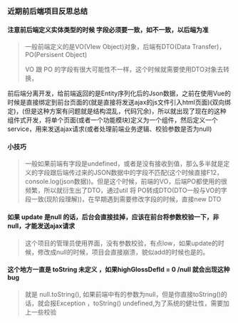### 近期前后端项目反思总结

#### 注意前后端定义实体类型的时候 字段必须要一致，如不一致，以后端为准

> 一般前端定义的是VO(VIew Object)对象，后端有DTO(Data Transfer)，PO(Persisent Object)
>
> VO 跟 PO 的字段有很大可能性不一样，这个时候就需要使用DTO对象去转换，

前后端分离开发，给前端返回的是Entity序列化后的Json数据，之前在使用Vue的时候是直接绑定到前台页面的(就是直接将发送ajax的js文件引入html页面)(双向绑定)，(但是这种方案有问题就是结构混乱，代码冗余)，所以就出现了现在的这种组件式开发，将单个页面(或者一个功能模块)定义为一个组件，然后定义一个service，用来发送ajax请求(或者处理前端业务逻辑、校验参数是否为null)

#### 小技巧

> 一般如果前端有字段是undefined，或者是没有接收到值，那么多半就是定义的字段跟后端传过来的JSON数据中的字段不匹配(这个时候直接F12，console.log(json数据))。但是这个时候，前端的VO，后端PO都使用的很频繁，所以就衍生出了DTO，通过util 将 PO转成DTO(DTO一般与VO的字段一致(现阶段理解))，在早期遇到需要修改字段的时候，直接new DTO



 #### 如果 update 是null 的话，后台会直接挂掉，应该在前台将参数校验一下，非null，才能发送ajax请求

> 这个项目的管理员使用界面，没有参数校验，有点low，如果update的时候，修改成null的时候，项目会直接崩溃，貌似add的时候也是的。



 #### 这个地方一直是 toString 未定义 ，如果highGlossDefId = 0 /null 就会出现这种bug

> 就是 null.toString(), 如果前端中有的参数为null，但是你直接toString()的话，就会报Exception ，toString()  undefined,为了系统的健壮性，需要加上一些校验





